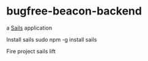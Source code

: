 # bugfree-beacon-backend

a [Sails](http://sailsjs.org) application

Install sails
sudo npm -g install sails

Fire project 
sails lift
